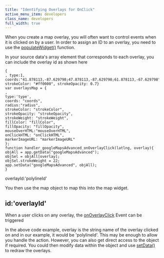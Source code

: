 ```yaml
---
title: "Identifying Overlays for OnClick"
active_menu_item: developers
class_name: developers
full_width: true
---
```



When you create a map overlay, you will often want to control events when it is clicked on by a user. In order to assign an ID to an overlay, you need to use the [populateWidget()](../using-populatewidget.htm) function.

In your source data's array element that corresponds to each overlay, you can include the overlay id as shown here

    {
    , type:1,
    coords:"41.878113,-87.629798;47.878113,-87.629798;61.878113,-67.629798",
    strokeColor: "#ff0000", strokeOpacity: 0.7}
    var overlaysMap = {
    ,
    type:'type',
    coords: "coords",
    radius:"radius",
    strokeColor: "strokeColor",
    strokeOpacity: "strokeOpacity",
    strokeWeight: "strokeWeight",
    fillColor: "fillColor",
    fillOpacity: "fillOpacity",
    mouseOverHTML:"mouseOverHTML",
    onClickHTML: "onClickHTML",
    markerImageURL: "markerImageURL"
    };
    function handler_googleMapsAdvanced_onOverlayClick(latlng, overlay){
    objAll = app.getData("googleMapsAdvanced");
    objSel = objAll[overlay];
    objSel.strokeWeight = 22;
    app.setData("googleMapsAdvanced", objAll);
    }
   

overlayId:'polylineId'

You then use the map object to map this into the map widget.

## id:'overlayId'

When a user clicks on any overlay, the [onOverlayClick](../property,-event,-method-summary/gmapevents.htm) Event can be triggered

In the above code example, overlay is the string name of the overlay clicked on and in our example, it would be 'polylineId'. This may be enough to allow you handle the action. However, you can also get direct access to the object if required. You could then modify data within the object and use [setData()](../using-getdata-and-setdata.htm) to redraw the overlays.

